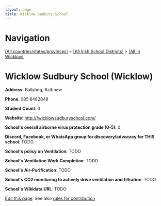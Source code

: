 ```yaml
---
layout: page
title: Wicklow Sudbury School
---
```

# Navigation

[[All countries/states/provinces]](../../..) > [[All Irish School Districts]](../..) > [[All In Wicklow]](..)

# Wicklow Sudbury School (Wicklow)

**Address**: Ballybeg, Rathnew

**Phone**: 085 8482848

**Student Count**: 0

**Website**: <http:///wicklowsudburyschool.com/>

**School's overall airborne virus protection grade (0-5)**: 0

**Discord, Facebook, or WhatsApp group for discovery/advocacy for THIS school**: TODO

**School's policy on Ventilation**: TODO

**School's Ventilation Work Completion**: TODO

**School's Air-Purification**: TODO

**School's CO2 monitoring to actively drive ventilation and filtration**: TODO

**School's Wikidata URL**: TODO


[Edit this page](https://github.com/ventilate-schools/Ireland/edit/main/./Wicklow/Wicklow_Sudbury_School.md). See also [rules for contribution](../../../contribution-rules/)